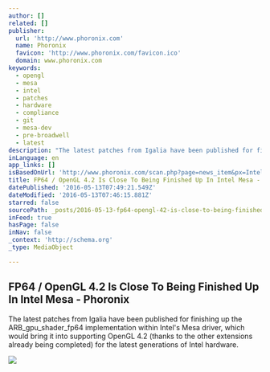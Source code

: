 ```yaml
---
author: []
related: []
publisher:
  url: 'http://www.phoronix.com'
  name: Phoronix
  favicon: 'http://www.phoronix.com/favicon.ico'
  domain: www.phoronix.com
keywords:
  - opengl
  - mesa
  - intel
  - patches
  - hardware
  - compliance
  - git
  - mesa-dev
  - pre-broadwell
  - latest
description: "The latest patches from Igalia have been published for finishing up the ARB_gpu_shader_fp64 implementation within Intel's Mesa driver, which would bring it into supporting OpenGL 4.2 (thanks to the other extensions already being completed) for the latest generations of Intel hardware."
inLanguage: en
app_links: []
isBasedOnUrl: 'http://www.phoronix.com/scan.php?page=news_item&px=Intel-V2-FP64-Mesa-GL-4.2'
title: FP64 / OpenGL 4.2 Is Close To Being Finished Up In Intel Mesa - Phoronix
datePublished: '2016-05-13T07:49:21.549Z'
dateModified: '2016-05-13T07:46:15.881Z'
starred: false
sourcePath: _posts/2016-05-13-fp64-opengl-42-is-close-to-being-finished-up-in-intel-mes.md
inFeed: true
hasPage: false
inNav: false
_context: 'http://schema.org'
_type: MediaObject

---
```

<article style=""><h1>FP64 / OpenGL 4.2 Is Close To Being Finished Up In Intel Mesa - Phoronix</h1><p>The latest patches from Igalia have been published for finishing up the ARB_gpu_shader_fp64 implementation within Intel's Mesa driver, which would bring it into supporting OpenGL 4.2 (thanks to the other extensions already being completed) for the latest generations of Intel hardware.</p><img src="http://www.phoronix.com/assets/categories/intel.jpg" /></article>